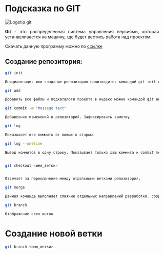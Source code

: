 # Подсказка по GIT
![Logotip git](https://i.pinimg.com/originals/a0/c0/bc/a0c0bcdfeedf076ee4d6d4ccc437d169.png)

<div style='text-align: justify;'>

**Git** - это распределенная система управления версиями, которая устанавливается на машину, где будет вестись работа над проектом.

Скачать данную программу можно по [ссылке](https://git-scm.com/downloads)
</div>

## Создание репозитория:
```sh
git init

Инициализация или создание репозитория производится командой git init в директории проекта.
```
```sh
git add

Добавить все файлы и подкаталоги проекта в индекс можно командой git add., затем командой git status можно посмотреть, какие файлы и изменения подготовлены для коммита
```
```sh
git commit -m "Message text"

Добавление изменений в репозиторий. Зафиксировать заметку
```
```sh
git log

Показывает все коммиты от новых к старым
```
```sh
git log --oneline

Вывод коммитов в одну строку. Показывает только хэш коммита и commit message
```
```sh

git checkout <имя_ветки>


Отвечает за переключение между отдельными ветками репозитория.
```

```sh
git merge

Данная команда выполняет слияние отдельных направлений разработки, созданных с помощью команды git branch, в единую ветку.
```

```sh
git branch

Отображение всех веток
```

# Создание новой ветки
```sh
git branch <имя_ветки>
```